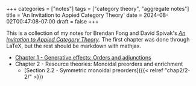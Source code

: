 +++
categories = ["notes"]
tags = ["category theory", "aggregate notes"]
title = 'An Invitation to Appied Category Theory'
date = 2024-08-02T00:47:08-07:00
draft = false
+++

This is a collection of my notes for Brendan Fong and David Spivak's [_An Invitation to Appied Category Theory_](https://arxiv.org/pdf/1803.05316). The first chapter was done through LaTeX, but the rest should be markdown with mathjax.
- [Chapter 1 - Generative effects: Orders and adjunctions](/1.pdf)
- Chapter 2 - Resource theories: Monoidal preorders and enrichment
    - [Section 2.2 - Symmetric monoidal preorders]({{< relref "chap2/2-2/" >}})
